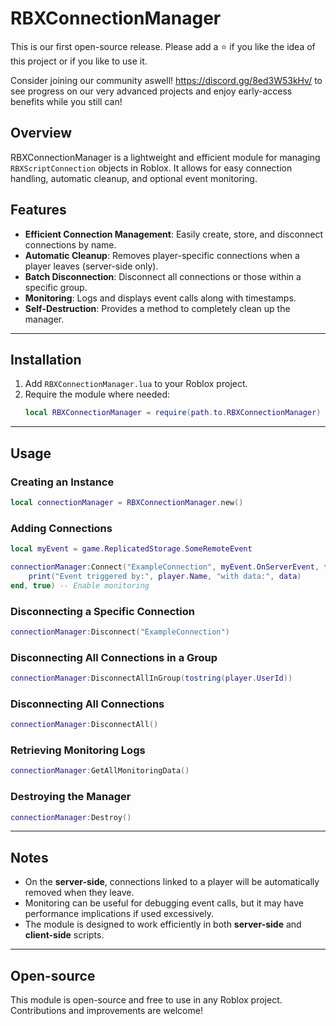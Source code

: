 # RBXConnectionManager

This is our first open-source release. Please add a ⭐ if you like the idea of this project or if you like to use it.

Consider joining our community aswell! https://discord.gg/8ed3W53kHv/ to see progress on our very advanced projects and enjoy early-access benefits while you still can!

## Overview
RBXConnectionManager is a lightweight and efficient module for managing `RBXScriptConnection` objects in Roblox. It allows for easy connection handling, automatic cleanup, and optional event monitoring.

## Features
- **Efficient Connection Management**: Easily create, store, and disconnect connections by name.
- **Automatic Cleanup**: Removes player-specific connections when a player leaves (server-side only).
- **Batch Disconnection**: Disconnect all connections or those within a specific group.
- **Monitoring**: Logs and displays event calls along with timestamps.
- **Self-Destruction**: Provides a method to completely clean up the manager.

---

## Installation
1. Add `RBXConnectionManager.lua` to your Roblox project.
2. Require the module where needed:
   ```lua
   local RBXConnectionManager = require(path.to.RBXConnectionManager)
   ```
---

## Usage

### Creating an Instance
```lua
local connectionManager = RBXConnectionManager.new()
```

### Adding Connections
```lua
local myEvent = game.ReplicatedStorage.SomeRemoteEvent

connectionManager:Connect("ExampleConnection", myEvent.OnServerEvent, function(player, data)
    print("Event triggered by:", player.Name, "with data:", data)
end, true) -- Enable monitoring
```

### Disconnecting a Specific Connection
```lua
connectionManager:Disconnect("ExampleConnection")
```

### Disconnecting All Connections in a Group
```lua
connectionManager:DisconnectAllInGroup(tostring(player.UserId))
```

### Disconnecting All Connections
```lua
connectionManager:DisconnectAll()
```

### Retrieving Monitoring Logs
```lua
connectionManager:GetAllMonitoringData()
```

### Destroying the Manager
```lua
connectionManager:Destroy()
```

---

## Notes
- On the **server-side**, connections linked to a player will be automatically removed when they leave.
- Monitoring can be useful for debugging event calls, but it may have performance implications if used excessively.
- The module is designed to work efficiently in both **server-side** and **client-side** scripts.

---

## Open-source
This module is open-source and free to use in any Roblox project. Contributions and improvements are welcome!
